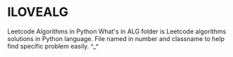 # ILOVEALG
Leetcode Algorithms in Python
What's in ALG folder is Leetcode algorithms solutions in Python language.
File named in number and classname to help find specific problem easily.
^_^
